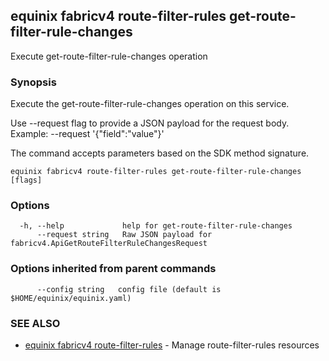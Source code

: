 ## equinix fabricv4 route-filter-rules get-route-filter-rule-changes

Execute get-route-filter-rule-changes operation

### Synopsis

Execute the get-route-filter-rule-changes operation on this service.

Use --request flag to provide a JSON payload for the request body.
Example: --request '{"field":"value"}'

The command accepts parameters based on the SDK method signature.

```
equinix fabricv4 route-filter-rules get-route-filter-rule-changes [flags]
```

### Options

```
  -h, --help             help for get-route-filter-rule-changes
      --request string   Raw JSON payload for fabricv4.ApiGetRouteFilterRuleChangesRequest
```

### Options inherited from parent commands

```
      --config string   config file (default is $HOME/equinix/equinix.yaml)
```

### SEE ALSO

* [equinix fabricv4 route-filter-rules](equinix_fabricv4_route-filter-rules.md)	 - Manage route-filter-rules resources

